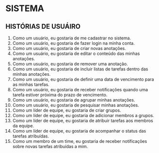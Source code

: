 # SISTEMA

## HISTÓRIAS DE USUÁIRO

1. Como um usuário, eu gostaria de me cadastrar no sistema.
2. Como um usuário, eu gostaria de fazer login na minha conta.
3. Como um usuário, eu gostaria de criar novas anotações.
4. Como um usuário, eu gostaria de editar o conteúdo das minhas anotações.
5. Como um usuário, eu gostaria de remover uma anotação.
6. Como um usuário, eu gostaria de incluir listas de tarefas dentro das minhas anotações.
7. Como um usuário, eu gostaria de definir uma data de vencimento para as minhas tarefas.
8. Como um usuário, eu gostaria de receber notificações quando uma tarefa estiver próxima do prazo de vencimento.
9. Como um usuário, eu gostaria de agrupar minhas anotações.
10. Como um usuário, eu gostaria de pesquisar minhas anotações.
11. Como um líder de equipe, eu gostaria de criar grupos.
12. Como um líder de equipe, eu gostaria de adicionar membros a grupos.
13. Como um líder de equipe, eu gostaria de atribuir tarefas aos membros da equipe.
14. Como um líder de equipe, eu gostaria de acompanhar o status das tarefas atribuídas.
15. Como um membro de um time, eu gostaria de receber notificações sobre novas tarefas atribuídas a mim.
